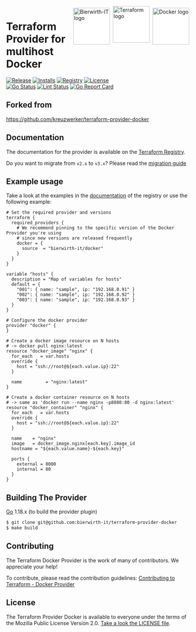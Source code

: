 <a href="https://docker.com">
    <img src="https://raw.githubusercontent.com/bierwirth-it/terraform-provider-docker/master/assets/docker-logo.png" alt="Docker logo" title="Docker" align="right" height="100" style="background: white; border: white solid 5px" />
</a>
<a href="https://terraform.io">
    <img src="https://raw.githubusercontent.com/bierwirth-it/terraform-provider-docker/master/assets/terraform-logo.png" alt="Terraform logo" title="Terraform" align="right" height="100" style="background: white; border: white solid 0" />
</a>
<a href="https://bierwirth-it.de">
    <img src="http://bierwirth-it.de/img/logo.png" alt="Bierwirth-IT logo" title="Bierwirth-IT" align="right" height="100" style="background: white; border: white solid 5px" border="white solid5px" />
</a>

# Terraform Provider for multihost Docker

[![Release](https://img.shields.io/github/v/release/bierwirth-it/terraform-provider-docker)](https://github.com/bierwirth-it/terraform-provider-docker/releases)
[![Installs](https://img.shields.io/badge/dynamic/json?logo=terraform&label=installs&query=$.data.attributes.downloads&url=https%3A%2F%2Fregistry.terraform.io%2Fv2%2Fproviders%2F713)](https://registry.terraform.io/providers/bierwirth-it/docker)
[![Registry](https://img.shields.io/badge/registry-doc%40latest-lightgrey?logo=terraform)](https://registry.terraform.io/providers/bierwirth-it/docker/latest/docs)
[![License](https://img.shields.io/badge/license-MIT-blue.svg)](https://github.com/bierwirth-it/terraform-provider-docker/blob/main/LICENSE)  
[![Go Status](https://github.com/bierwirth-it/terraform-provider-docker/workflows/Acc%20Tests/badge.svg)](https://github.com/bierwirth-it/terraform-provider-docker/actions)
[![Lint Status](https://github.com/bierwirth-it/terraform-provider-docker/workflows/golangci-lint/badge.svg)](https://github.com/bierwirth-it/terraform-provider-docker/actions)
[![Go Report Card](https://goreportcard.com/badge/github.com/bierwirth-it/terraform-provider-docker)](https://goreportcard.com/report/github.com/bierwirth-it/terraform-provider-docker)  

## Forked from

https://github.com/kreuzwerker/terraform-provider-docker

## Documentation

The documentation for the provider is available on the [Terraform Registry](https://registry.terraform.io/providers/bierwirth-it/docker/latest/docs).

Do you want to migrate from `v2.x` to `v3.x`? Please read the [migration guide](docs/v2_v3_migration.md)

## Example usage

Take a look at the examples in the [documentation](https://registry.terraform.io/providers/bierwirth-it/docker/3.0.3/docs) of the registry
or use the following example:


```hcl
# Set the required provider and versions
terraform {
  required_providers {
    # We recommend pinning to the specific version of the Docker Provider you're using
    # since new versions are released frequently
    docker = {
      source  = "bierwirth-it/docker"
    }
  }
}

variable "hosts" {
  description = "Map of variables for hosts"
  default = {
    "001": { name: "sample", ip: "192.168.0.91" }
    "002": { name: "sample", ip: "192.168.0.92" }
    "003": { name: "sample", ip: "192.168.0.93" }
  }
}

# Configure the docker provider
provider "docker" {
}

# Create a docker image resource on N hosts
# -> docker pull nginx:latest
resource "docker_image" "nginx" {
  for_each   = var.hosts
  override {
    host = "ssh://root@${each.value.ip}:22"
  }

  name         = "nginx:latest"
}

# Create a docker container resource on N hosts
# -> same as 'docker run --name nginx -p8080:80 -d nginx:latest'
resource "docker_container" "nginx" {
  for_each   = var.hosts
  override {
    host = "ssh://root@${each.value.ip}:22"
  }

  name    = "nginx"
  image   = docker_image.nginx[each.key].image_id
  hostname = "${each.value.name}-${each.key}"

  ports {
    external = 8080
    internal = 80
  }
}
```

## Building The Provider

[Go](https://golang.org/doc/install) 1.18.x (to build the provider plugin)


```sh
$ git clone git@github.com:bierwirth-it/terraform-provider-docker
$ make build
```

## Contributing

The Terraform Docker Provider is the work of many of contributors. We appreciate your help!

To contribute, please read the contribution guidelines: [Contributing to Terraform - Docker Provider](CONTRIBUTING.md)

## License

The Terraform Provider Docker is available to everyone under the terms of the Mozilla Public License Version 2.0. [Take a look the LICENSE file](LICENSE).
